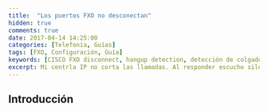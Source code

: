 ```yaml
---
title:  "Los puertos FXO no desconectan"
hidden: true
comments: true
date: 2017-04-14 14:25:00  
categories: [Telefonía, Guías]
tags: [FXO, Configuración, Guía]
keywords: [CISCO FXO disconnect, hangup detection, detección de colgado de una llamada]
excerpt: Mi centrla IP no corta las llamadas. Al responder escucho silencio. Todas las líneas me dan ocupado. Son frases que nos pueden dar algún dolor de cabeza. Les cuento cómo solucionamos este inconveniente.
---
```

## Introducción
